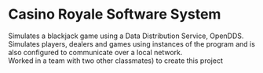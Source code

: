 # Casino Royale Software System
Simulates a blackjack game using a Data Distribution Service, OpenDDS.<br/> 
Simulates players, dealers and games using instances of the program and is also configured to communicate over a local network.<br/>
Worked in a team with two other classmates) to create this project
